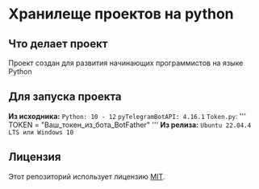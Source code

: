 # Хранилеще проектов на python
## Что делает проект
Проект создан для развития начинающих программистов на языке Python
## Для запуска проекта
**Из исходника:**
`Python: 10 - 12`
`pyTelegramBotAPI: 4.16.1`
`Token.py`:
'''
TOKEN = "Ваш_токен_из_бота_BotFather"
'''
**Из релиза:**
`Ubuntu 22.04.4 LTS или Windows 10`
## Лицензия
Этот репозиторий использует лицензию [MIT](/LICENSE).
